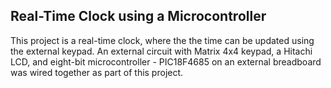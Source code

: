 ## Real-Time Clock using a Microcontroller

This project is a real-time clock, where the the time can be updated using the external keypad. An external circuit with Matrix 4x4 keypad, a Hitachi LCD, and eight-bit microcontroller - PIC18F4685 on an external breadboard was wired together as part of this project. 
